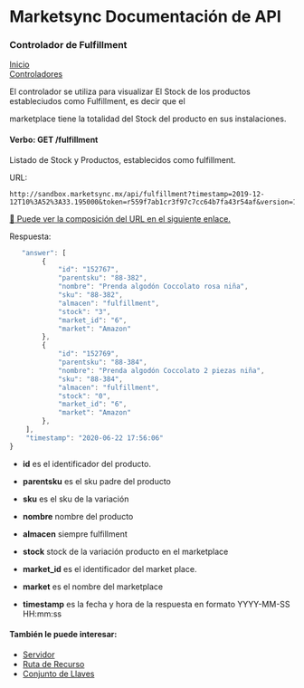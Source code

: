 # Marketsync Documentación de API 
### Controlador de Fulfillment

[Inicio](/)  
[Controladores](/links/controller.html)

El controlador se utiliza para visualizar El Stock de los productos estableciudos como Fulfillment, es decir que el

marketplace tiene la totalidad del Stock del producto en sus instalaciones.

#### Verbo: GET /fulfillment

Listado de Stock y Productos, establecidos como fulfillment. 

URL:
```HTTP
http://sandbox.marketsync.mx/api/fulfillment?timestamp=2019-12-12T10%3A52%3A33.195000&token=r559f7ab1cr3f97c7cc64b7fa43r54af&version=1.0&signature=e48273e6a215eb5afda5ea52919e698fadf90691df5a1090f90f578e279dae32
```

[:link: Puede ver la composición del URL en el siguiente enlace.](/links/url.html)

Respuesta:
```javascript
   "answer": [
        {
            "id": "152767",
            "parentsku": "88-382",
            "nombre": "Prenda algodón Coccolato rosa niña",
            "sku": "88-382",
            "almacen": "fulfillment",
            "stock": "3",
            "market_id": "6",
            "market": "Amazon"
        },
        {
            "id": "152769",
            "parentsku": "88-384",
            "nombre": "Prenda algodón Coccolato 2 piezas niña",
            "sku": "88-384",
            "almacen": "fulfillment",
            "stock": "0",
            "market_id": "6",
            "market": "Amazon"
        },
    ],
    "timestamp": "2020-06-22 17:56:06"
}
```

- **id** es el identificador del producto.
- **parentsku** es el sku padre del producto
- **sku** es el sku de la variación
- **nombre** nombre del producto
- **almacen** siempre fulfillment
- **stock** stock de la variación producto en el marketplace
- **market_id** es el identificador del market place.
- **market** es el nombre del marketplace

- **timestamp** es la fecha y hora de la respuesta en formato YYYY-MM-SS HH:mm:ss

#### También le puede interesar:

- [Servidor](/links/server.html)
- [Ruta de Recurso](/links/url.html)
- [Conjunto de Llaves](/links/keys.html)

